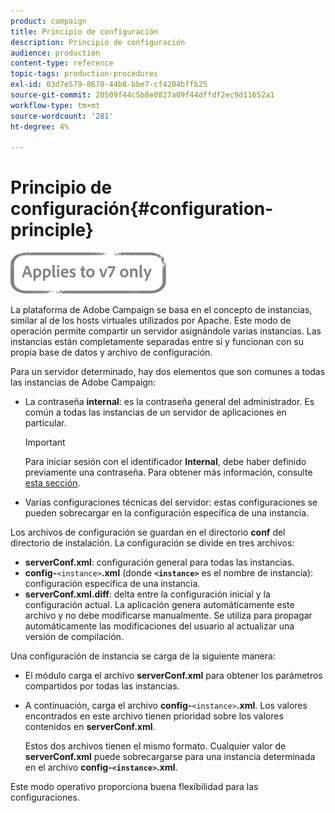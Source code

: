 ```yaml
---
product: campaign
title: Principio de configuración
description: Principio de configuración
audience: production
content-type: reference
topic-tags: production-procedures
exl-id: 03d7e579-8678-44b8-bbe7-cf4204bffb25
source-git-commit: 20509f44c5b8e0827a09f44dffdf2ec9d11652a1
workflow-type: tm+mt
source-wordcount: '281'
ht-degree: 4%

---
```


# Principio de configuración{#configuration-principle}

![](../../assets/v7-only.svg)

La plataforma de Adobe Campaign se basa en el concepto de instancias, similar al de los hosts virtuales utilizados por Apache. Este modo de operación permite compartir un servidor asignándole varias instancias. Las instancias están completamente separadas entre sí y funcionan con su propia base de datos y archivo de configuración.

Para un servidor determinado, hay dos elementos que son comunes a todas las instancias de Adobe Campaign:

* La contraseña **internal**: es la contraseña general del administrador. Es común a todas las instancias de un servidor de aplicaciones en particular.

   >[!IMPORTANT]
   >
   >Para iniciar sesión con el identificador **Internal**, debe haber definido previamente una contraseña. Para obtener más información, consulte [esta sección](../../installation/using/configuring-campaign-server.md#internal-identifier).

* Varias configuraciones técnicas del servidor: estas configuraciones se pueden sobrecargar en la configuración específica de una instancia.

Los archivos de configuración se guardan en el directorio **conf** del directorio de instalación. La configuración se divide en tres archivos:

* **serverConf.xml**: configuración general para todas las instancias.
* **config-**`<instance>`**.xml**  (donde  **`<instance>`** es el nombre de instancia): configuración específica de una instancia.
* **serverConf.xml.diff**: delta entre la configuración inicial y la configuración actual. La aplicación genera automáticamente este archivo y no debe modificarse manualmente. Se utiliza para propagar automáticamente las modificaciones del usuario al actualizar una versión de compilación.

Una configuración de instancia se carga de la siguiente manera:

* El módulo carga el archivo **serverConf.xml** para obtener los parámetros compartidos por todas las instancias.
* A continuación, carga el archivo **config-**`<instance>`**.xml**. Los valores encontrados en este archivo tienen prioridad sobre los valores contenidos en **serverConf.xml**.

   Estos dos archivos tienen el mismo formato. Cualquier valor de **serverConf.xml** puede sobrecargarse para una instancia determinada en el archivo **config-`<instance>`.xml**.

Este modo operativo proporciona buena flexibilidad para las configuraciones.

